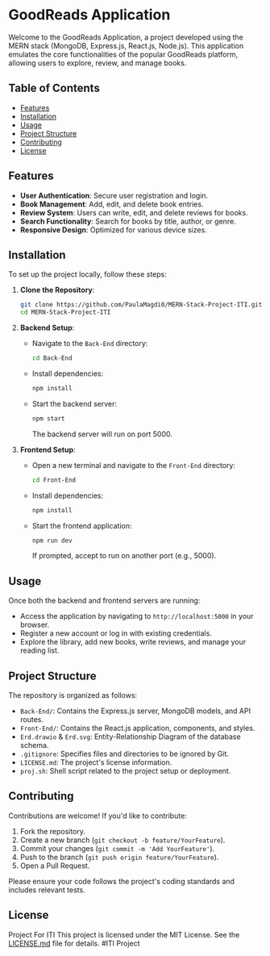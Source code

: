 # GoodReads Application

Welcome to the GoodReads Application, a project developed using the MERN stack (MongoDB, Express.js, React.js, Node.js). This application emulates the core functionalities of the popular GoodReads platform, allowing users to explore, review, and manage books.

## Table of Contents

- [Features](#features)
- [Installation](#installation)
- [Usage](#usage)
- [Project Structure](#project-structure)
- [Contributing](#contributing)
- [License](#license)

## Features

- **User Authentication**: Secure user registration and login.
- **Book Management**: Add, edit, and delete book entries.
- **Review System**: Users can write, edit, and delete reviews for books.
- **Search Functionality**: Search for books by title, author, or genre.
- **Responsive Design**: Optimized for various device sizes.

## Installation

To set up the project locally, follow these steps:

1. **Clone the Repository**:

   ```bash
   git clone https://github.com/PaulaMagdi0/MERN-Stack-Project-ITI.git
   cd MERN-Stack-Project-ITI
   ```

2. **Backend Setup**:

   - Navigate to the `Back-End` directory:

     ```bash
     cd Back-End
     ```

   - Install dependencies:

     ```bash
     npm install
     ```

   - Start the backend server:

     ```bash
     npm start
     ```

     The backend server will run on port 5000.

3. **Frontend Setup**:

   - Open a new terminal and navigate to the `Front-End` directory:

     ```bash
     cd Front-End
     ```

   - Install dependencies:

     ```bash
     npm install
     ```

   - Start the frontend application:

     ```bash
     npm run dev
     ```

     If prompted, accept to run on another port (e.g., 5000).

## Usage

Once both the backend and frontend servers are running:

- Access the application by navigating to `http://localhost:5000` in your browser.
- Register a new account or log in with existing credentials.
- Explore the library, add new books, write reviews, and manage your reading list.

## Project Structure

The repository is organized as follows:

- `Back-End/`: Contains the Express.js server, MongoDB models, and API routes.
- `Front-End/`: Contains the React.js application, components, and styles.
- `Erd.drawio` & `Erd.svg`: Entity-Relationship Diagram of the database schema.
- `.gitignore`: Specifies files and directories to be ignored by Git.
- `LICENSE.md`: The project's license information.
- `proj.sh`: Shell script related to the project setup or deployment.

## Contributing

Contributions are welcome! If you'd like to contribute:

1. Fork the repository.
2. Create a new branch (`git checkout -b feature/YourFeature`).
3. Commit your changes (`git commit -m 'Add YourFeature'`).
4. Push to the branch (`git push origin feature/YourFeature`).
5. Open a Pull Request.

Please ensure your code follows the project's coding standards and includes relevant tests.

## License

Project For ITI
This project is licensed under the MIT License. See the [LICENSE.md](LICENSE.md) file for details.
#ITI Project